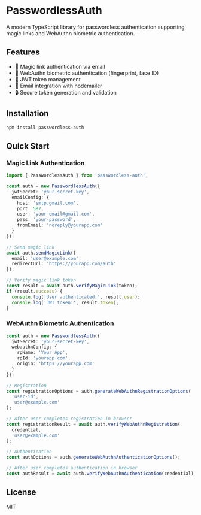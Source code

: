 # PasswordlessAuth

A modern TypeScript library for passwordless authentication supporting magic links and WebAuthn biometric authentication.

## Features

- 🔗 Magic link authentication via email
- 🔐 WebAuthn biometric authentication (fingerprint, face ID)
- 🎫 JWT token management
- 📧 Email integration with nodemailer
- 🔒 Secure token generation and validation

## Installation

```bash
npm install passwordless-auth
```

## Quick Start

### Magic Link Authentication

```typescript
import { PasswordlessAuth } from 'passwordless-auth';

const auth = new PasswordlessAuth({
  jwtSecret: 'your-secret-key',
  emailConfig: {
    host: 'smtp.gmail.com',
    port: 587,
    user: 'your-email@gmail.com',
    pass: 'your-password',
    fromEmail: 'noreply@yourapp.com'
  }
});

// Send magic link
await auth.sendMagicLink({
  email: 'user@example.com',
  redirectUrl: 'https://yourapp.com/auth'
});

// Verify magic link token
const result = await auth.verifyMagicLink(token);
if (result.success) {
  console.log('User authenticated:', result.user);
  console.log('JWT token:', result.token);
}
```

### WebAuthn Biometric Authentication

```typescript
const auth = new PasswordlessAuth({
  jwtSecret: 'your-secret-key',
  webauthnConfig: {
    rpName: 'Your App',
    rpId: 'yourapp.com',
    origin: 'https://yourapp.com'
  }
});

// Registration
const registrationOptions = auth.generateWebAuthnRegistrationOptions(
  'user-id',
  'user@example.com'
);

// After user completes registration in browser
const registrationResult = await auth.verifyWebAuthnRegistration(
  credential,
  'user@example.com'
);

// Authentication
const authOptions = auth.generateWebAuthnAuthenticationOptions();

// After user completes authentication in browser  
const authResult = await auth.verifyWebAuthnAuthentication(credential);
```

## License

MIT